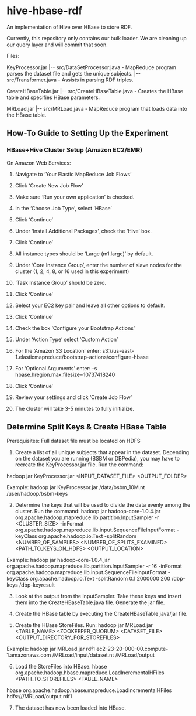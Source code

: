 hive-hbase-rdf
====================

An implementation of Hive over HBase to store RDF.

Currently, this repository only contains our bulk loader. We are cleaning up our query layer and will commit that soon.

Files:

KeyProcessor.jar
|-- src/DataSetProcessor.java - MapReduce program parses the dataset file and gets the unique subjects.
|-- src/Transformer.java - Assists in parsing RDF triples.

CreateHBaseTable.jar
|-- src/CreateHBaseTable.java - Creates the HBase table and specifies HBase parameters.

MRLoad.jar
|-- src/MRLoad.java - MapReduce program that loads data into the HBase table.


How-To Guide to Setting Up the Experiment
---------------------
### HBase+Hive Cluster Setup (Amazon EC2/EMR)

On Amazon Web Services:

1. Navigate to ‘Your Elastic MapReduce Job Flows’

2. Click ‘Create New Job Flow’

3. Make sure ‘Run your own application’ is checked.

4. In the ‘Choose Job Type’, select ‘HBase’

5. Click ‘Continue’

6. Under ‘Install Additional Packages’, check the ‘Hive’ box.

7. Click ‘Continue’

8. All instance types should be ‘Large (m1.large)’ by default.

9. Under ‘Core Instance Group’, enter the number of slave nodes for the cluster (1, 2, 4, 8, or 16 used in this experiment)

10.	‘Task Instance Group’ should be zero.

11.	Click ‘Continue’

12.	Select your EC2 key pair and leave all other options to default.

13.	Click ‘Continue’

14.	Check the box ‘Configure your Bootstrap Actions’

15. Under ‘Action Type’ select ‘Custom Action’

16. For the ‘Amazon S3 Location’ enter: s3://us-east-1.elasticmapreduce/bootstrap-actions/configure-hbase

17. For ‘Optional Arguments’ enter: -s hbase.hregion.max.filesize=10737418240

18. Click ‘Continue’

19. Review your settings and click ‘Create Job Flow’

20. The cluster will take 3-5 minutes to fully initialize. 



Determine Split Keys & Create HBase Table
--------------
Prerequisites:
Full dataset file must be located on HDFS

1. Create a list of all unique subjects that appear in the dataset. Depending on the dataset you are running (BSBM or DBPedia), you may have to recreate the KeyProcessor.jar file. Run the command:

hadoop jar KeyProcessor.jar <INPUT_DATASET_FILE> <OUTPUT_FOLDER>

Example: hadoop jar KeyProcessor.jar /data/bsbm_10M.nt /user/hadoop/bsbm-keys

2. Determine the keys that will be used to divide the data evenly among the cluster. Run the command:
hadoop jar hadoop-core-1.0.4.jar org.apache.hadoop.mapreduce.lib.partition.InputSampler -r <CLUSTER_SIZE> -inFormat org.apache.hadoop.mapreduce.lib.input.SequenceFileInputFormat -keyClass org.apache.hadoop.io.Text -splitRandom <PROBABILITY> <NUMBER_OF_SAMPLES> <NUMBER_OF_SPLITS_EXAMINED> <PATH_TO_KEYS_ON_HDFS> <OUTPUT_LOCATION>

Example:
hadoop jar hadoop-core-1.0.4.jar org.apache.hadoop.mapreduce.lib.partition.InputSampler -r 16 -inFormat org.apache.hadoop.mapreduce.lib.input.SequenceFileInputFormat -keyClass org.apache.hadoop.io.Text -splitRandom 0.1 2000000 200 /dbp-keys /dbp-keyresult

3. Look at the output from the InputSampler. Take these keys and insert them into the CreateHBaseTable.java file. Generate the jar file.

4. Create the HBase table by executing the CreateHBaseTable java/jar file.

5. Create the HBase StoreFiles.
Run:
hadoop jar MRLoad.jar <TABLE_NAME> <ZOOKEEPER_QUORUM> <DATASET_FILE> <OUTPUT_DIRECTORY_FOR_STOREFILES>

Example:
hadoop jar MRLoad.jar rdf1 ec2-23-20-000-00.compute-1.amazonaws.com /MRLoad/input/dataset.nt /MRLoad/output

6. Load the StoreFiles into HBase.
hbase org.apache.hadoop.hbase.mapreduce.LoadIncrementalHFiles <PATH_TO_STOREFILES> <TABLE_NAME>

hbase org.apache.hadoop.hbase.mapreduce.LoadIncrementalHFiles hdfs:///MRLoad/output rdf1

7. The dataset has now been loaded into HBase.
